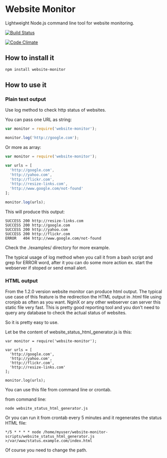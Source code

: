 Website Monitor
===============

Lightweight Node.js command line tool for website monitoring.


[![Build Status](https://travis-ci.org/nyjt/website-monitor.png)](https://travis-ci.org/nyjt/website-monitor)

[![Code Climate](https://codeclimate.com/github/nyjt/website-monitor.png)](https://codeclimate.com/github/nyjt/website-monitor)

## How to install it

```bash
npm install website-monitor
```

## How to use it


### Plain text output

Use log method to check http status of websites.

You can pass one URL as string:
```js
var monitor = require('website-monitor');

monitor.log('http://google.com');
```

Or more as array:

```js
var monitor = require('website-monitor');

var urls = [
  'http://google.com',
  'http://yahoo.com',
  'http://flickr.com',
  'http://resize-links.com',
  'http://www.google.com/not-found'
];

monitor.log(urls);
```

This will produce this output:

```
SUCCESS 200 http://resize-links.com
SUCCESS 200 http://google.com
SUCCESS 200 http://yahoo.com
SUCCESS 200 http://flickr.com
ERROR   404 http://www.google.com/not-found
```

Check the ./examples/ directory for more example.

The typical usage of log method when you call it from a bash script and grep for ERROR word,
after it you can do some more action ex. start the webserver if stoped or send email alert.

### HTML output

From the 1.2.0 version website monitor can produce html output.
The typical use case of this feature is the redirection the HTML output in .html file using cronjob as often as you want.
NginX or any other webserver can server this static file very fast.
This is pretty good reporting tool and you don't need to query any database to check the actual status of websites.

So it is pretty easy to use.

Let be the content of website_status_html_generator.js is this:

```
var monitor = require('website-monitor');

var urls = [
  'http://google.com',
  'http://yahoo.com',
  'http://flickr.com',
  'http://resize-links.com'
];

monitor.log(urls);
```

You can use this file from command line or crontab.

from command line:
```
node website_status_html_generator.js
```

Or you can run it from crontab every 5 minutes and it regenerates the status HTML file:

```
*/5 * * * * node /home/myuser/website-monitor-scripts/website_status_html_generator.js >/var/www/status.example.com/index.html
```

Of course you need to change the path.

